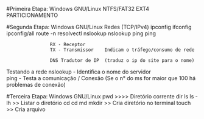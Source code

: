 #Primeira Etapa:    Windows          	GNU/Linux
					NTFS/FAT32			EXT4
					PARTICIONAMENTO

#Segunda Etapa: 	Windows				GNU/Linux
Redes (TCP/IPv4)	ipconfig			ifconfig
					ipconfig/all		route -n
										resolvectl
					nslookup			nslookup
					ping 				ping

					RX - Receptor
					TX - Transmissor    Indicam o tráfego/consumo de rede

					DNS Tradutor de IP  (traduz o ip do site para o nome)

Testando a rede
nslookup -  Identifica o nome do servidor  
ping - Testa a comunicação / Conexão
(Se o n° do ms for maior que 100 há problemas de conexão)

#Terceira Etapa: 	Windows 			GNU/Linux
										pwd  >>>> Diretório corrente
					dir ls				ls -lh >> Listar o diretório
					cd					cd
					md					mkdir  >> Cria diretório no terminal
										touch  >> Cria arquivo 
